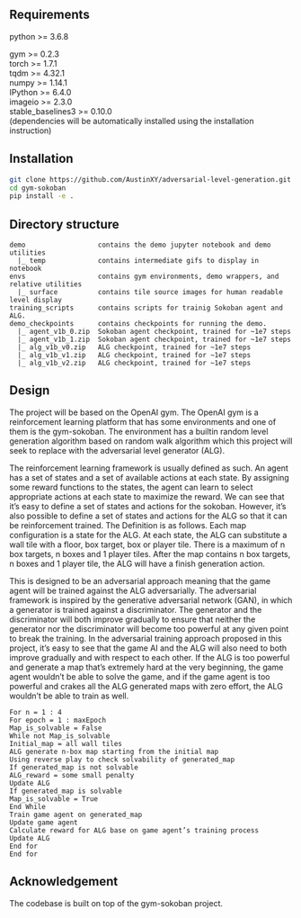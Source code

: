 ## Requirements
python >=  3.6.8<br>

gym >= 0.2.3<br>
torch >= 1.7.1<br>
tqdm >= 4.32.1<br>
numpy >= 1.14.1<br>
IPython >= 6.4.0<br>
imageio >= 2.3.0<br>
stable_baselines3 >= 0.10.0<br>
(dependencies will be automatically installed using the installation instruction)

## Installation
```bash
git clone https://github.com/AustinXY/adversarial-level-generation.git
cd gym-sokoban
pip install -e .
```

## Directory structure
```
demo                  contains the demo jupyter notebook and demo utilities
  |_ temp             contains intermediate gifs to display in notebook
envs                  contains gym environments, demo wrappers, and relative utilities
  |_ surface          contains tile source images for human readable level display
training_scripts      contains scripts for trainig Sokoban agent and ALG.
demo_checkpoints      contains checkpoints for running the demo.
  |_ agent_v1b_0.zip  Sokoban agent checkpoint, trained for ~1e7 steps
  |_ agent_v1b_1.zip  Sokoban agent checkpoint, trained for ~1e7 steps
  |_ alg_v1b_v0.zip   ALG checkpoint, trained for ~1e7 steps
  |_ alg_v1b_v1.zip   ALG checkpoint, trained for ~1e7 steps
  |_ alg_v1b_v2.zip   ALG checkpoint, trained for ~1e7 steps
```

## Design
The project will be based on the OpenAI gym. The OpenAI gym is a reinforcement learning platform that has some environments and one of them is the gym-sokoban. The environment has a builtin random level generation algorithm based on random walk algorithm which this project will seek to replace with the adversarial level generator (ALG).

The reinforcement learning framework is usually defined as such. An agent has a set of states and a set of available actions at each state. By assigning some reward functions to the states, the agent can learn to select appropriate actions at each state to maximize the reward. We can see that it’s easy to define a set of states and actions for the sokoban. However, it’s also possible to define a set of states and actions for the ALG so that it can be reinforcement trained. The Definition is as follows. Each map configuration is a state for the ALG. At each state, the ALG can substitute a wall tile with a floor, box target, box or player tile. There is a maximum of n box targets, n boxes and 1 player tiles. After the map contains n box targets, n boxes and 1 player tile, the ALG will have a finish generation action.

This is designed to be an adversarial approach meaning that the game agent will be trained against the ALG adversarially. The adversarial framework is inspired by the generative adversarial network (GAN), in which a generator is trained against a discriminator. The generator and the discriminator will both improve gradually to ensure that neither the generator nor the discriminator will become too powerful at any given point to break the training. In the adversarial training approach proposed in this project, it’s easy to see that the game AI and the ALG will also need to both improve gradually and with respect to each other. If the ALG is too powerful and generate a map that’s extremely hard at the very beginning, the game agent wouldn’t be able to solve the game, and if the game agent is too powerful and crakes all the ALG generated maps with zero effort, the ALG wouldn’t be able to train as well.

```
For n = 1 : 4
For epoch = 1 : maxEpoch
Map_is_solvable = False
While not Map_is_solvable
Initial_map = all wall tiles
ALG generate n-box map starting from the initial map
Using reverse play to check solvability of generated_map
If generated_map is not solvable
ALG_reward = some small penalty
Update ALG
If generated_map is solvable
Map_is_solvable = True
End While
Train game agent on generated_map
Update game agent
Calculate reward for ALG base on game agent’s training process
Update ALG
End for
End for
```

## Acknowledgement
The codebase is built on top of the gym-sokoban project.
